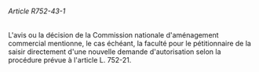 ###### Article R752-43-1

L'avis ou la décision de la Commission nationale d'aménagement commercial mentionne, le cas échéant, la faculté pour le pétitionnaire de la saisir directement d'une nouvelle demande d'autorisation selon la procédure prévue à l'article L. 752-21.

